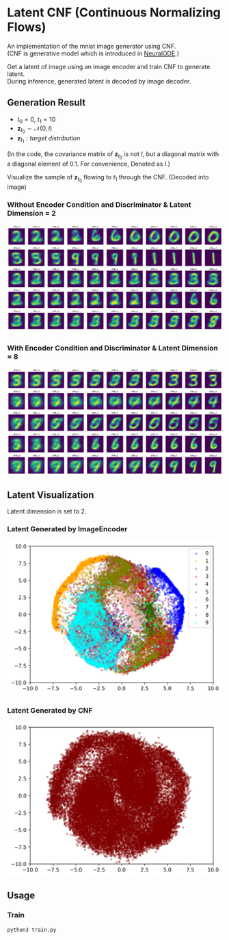 # Latent CNF (Continuous Normalizing Flows)

An implementation of the mnist image generator using CNF.  
(CNF is generative model which is introduced in [NeuralODE](https://arxiv.org/abs/1806.07366).)

Get a latent of image using an image encoder and train CNF to generate latent.  
During inference, generated latent is decoded by image decoder.

## Generation Result

- $t_0 = 0,\ t_1 = 10$
- $\mathbf{z}_{t_0} \sim \mathcal{N}(0, I)$
- $\mathbf{z}_{t_1}: target\ distribution$

(In the code, the covariance matrix of $\mathbf{z}_{t_0}$ is not $I$, but a diagonal matrix with a diagonal element of $0.1$. For convenience, Denoted as $I$.)

Visualize the sample of $\mathbf{z}_{t_0}$ flowing to $t_1$ through the CNF. (Decoded into image)

### Without Encoder Condition and Discriminator & Latent Dimension = 2

![generation_result_0](./samples/generation_result_0.png)

### With Encoder Condition and Discriminator & Latent Dimension = 8

![generation_result_1](./samples/generation_result_1.png)

## Latent Visualization

Latent dimension is set to 2.

### Latent Generated by ImageEncoder

![encoder_latent](./samples/encoder_latent.png)

### Latent Generated by CNF

![cnf_latent](./samples/cnf_latent.png)

## Usage

### Train

```bash
python3 train.py
```
